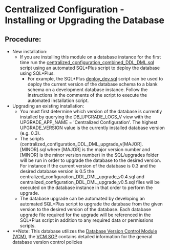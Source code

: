 # Centralized Configuration - Installing or Upgrading the Database

## Procedure:
- New installation:
  - If you are installing this module on a database instance for the first time run the [centralized_configuration_combined_DDL_DML.sql](../SQL/centralized_configuration_combined_DDL_DML.sql) script using an automated SQL\*Plus script to deploy the database using SQL\*Plus.
    - For example, the SQL\*Plus [deploy_dev.sql](../SQL/deploy_dev.sql) script can be used to deploy the current version of the database schema to a blank schema on a development database instance.  Follow the instructions in the comments of the script to execute the automated installation script.
- Upgrading an existing installation:
  - You must first determine which version of the database is currently installed by querying the DB_UPGRADE_LOGS_V view with the UPGRADE_APP_NAME = 'Centralized Configuration'.  The highest UPGRADE_VERSION value is the currently installed database version (e.g. 0.3).  
  - The scripts (centralized_configuration_DDL_DML_upgrade_v[MAJOR].[MINOR].sql where [MAJOR] is the major version number and [MINOR] is the minor version number) in the SQL/upgrades folder will be run in order to upgrade the database to the desired version.  For instance if the current version of the database is 0.3 and the desired database version is 0.5 the centralized_configuration_DDL_DML_upgrade_v0.4.sql and centralized_configuration_DDL_DML_upgrade_v0.5.sql files will be executed on the database instance in that order to perform the upgrade.  
  - The database upgrade can be automated by developing an automated SQL\*Plus script to upgrade the database from the given version to the desired version of the database.  Each database upgrade file required for the upgrade will be referenced in the SQL\*Plus script in addition to any required data or permissions scripts.  
- **Note: This database utilizes the [Database Version Control Module (VCM)](https://github.com/PIFSC-NMFS-NOAA/PIFSC-DBVersionControlModule), the [VCM SOP](https://github.com/PIFSC-NMFS-NOAA/PIFSC-DBVersionControlModule/blob/master/docs/DB%20Version%20Control%20Module%20SOP.MD) contains detailed information for the general database version control policies
